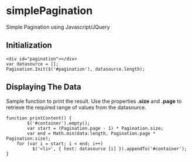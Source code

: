 # simplePagination
Simple Pagination using Javascript/JQuery

## Initialization

```
<div id="pagination"></div>
var datasource = [];
Pagination.Init($('#pagination'), datasource.length);
```

## Displaying The Data

Sample function to print the result. 
Use the properties **.size** and **.page** to retrieve the required range of values from the datasource.

```
function printContent() {
    	$('#container').empty();
    	var start = (Pagination.page - 1) * Pagination.size;
    	var end = Math.min(data.length, Pagination.page * Pagination.size);
	for (var i = start; i < end; i++)
	      $('<li>', { text: datasource [i] }).appendTo('#container');
}
```
